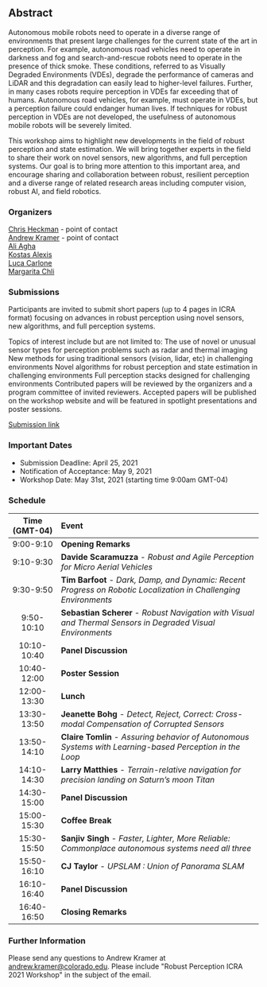 ## Abstract

Autonomous mobile robots need to operate in a diverse range of environments that present large challenges for the current state of the art in perception. For example, autonomous road vehicles need to operate in darkness and fog and search-and-rescue robots need to operate in the presence of thick smoke. These conditions, referred to as Visually Degraded Environments (VDEs), degrade the performance of cameras and LiDAR and this degradation can easily lead to higher-level failures. Further, in many cases robots require perception in VDEs far exceeding that of humans. Autonomous road vehicles, for example, must operate in VDEs, but a perception failure could endanger human lives. If techniques for robust perception in VDEs are not developed, the usefulness of autonomous mobile robots will be severely limited.

This workshop aims to highlight new developments in the field of robust perception and state estimation. We will bring together experts in the field to share their work on novel sensors, new algorithms, and full perception systems. Our goal is to bring more attention to this important area, and encourage sharing and collaboration between robust, resilient perception and a diverse range of related research areas including computer vision, robust AI, and field robotics.

### Organizers
[Chris Heckman](http://www.ristoffer.ch/) - point of contact  
[Andrew Kramer](http://www.andrewjkramer.net/) - point of contact  
[Ali Agha](http://aliagha.site/)  
[Kostas Alexis](http://www.kostasalexis.com/)  
[Luca Carlone](https://lucacarlone.mit.edu/)  
[Margarita Chli](http://www.v4rl.ethz.ch)  

### Submissions
Participants are invited to submit short papers (up to 4 pages in ICRA format) focusing on advances in robust perception using novel sensors, new algorithms, and full perception systems. 
 
Topics of interest include but are not limited to:
The use of novel or unusual sensor types for perception problems such as radar and thermal imaging
New methods for using traditional sensors (vision, lidar, etc) in challenging environments
Novel algorithms for robust perception and state estimation in challenging environments
Full perception stacks designed for challenging environments
Contributed papers will be reviewed by the organizers and a program committee of invited reviewers. Accepted papers will be published on the workshop website and will be featured in spotlight presentations and poster sessions. 
 
[Submission link](https://easychair.org/conferences/?conf=icra21wrpce)
 
### Important Dates
- Submission Deadline: April 25, 2021
- Notification of Acceptance: May 9, 2021
- Workshop Date: May 31st, 2021 (starting time 9:00am GMT-04)

### Schedule

| Time (GMT-04) | Event |
|:----------------:|:-----------------|
| 9:00-9:10      | **Opening Remarks** |
| 9:10-9:30      | **Davide Scaramuzza** - *Robust and Agile Perception for Micro Aerial Vehicles*      |
| 9:30-9:50   | **Tim Barfoot** - *Dark,  Damp,  and  Dynamic:  Recent  Progress  on  Robotic Localization in Challenging Environments*  |
| 9:50-10:10   | **Sebastian Scherer** - *Robust  Navigation  with  Visual  and  Thermal  Sensors  in Degraded Visual Environments*  |
| 10:10-10:40   | **Panel Discussion**      |
| 10:40-12:00  | **Poster Session**      |
| 12:00-13:30   | **Lunch**      |
| 13:30-13:50  |    **Jeanette Bohg** - *Detect, Reject, Correct: Cross-modal Compensation of Corrupted Sensors*  |
|  13:50-14:10 |     **Claire Tomlin** - *Assuring behavior of Autonomous Systems with Learning-based Perception in the Loop* |
|  14:10-14:30 |     **Larry Matthies** - *Terrain-relative navigation for precision landing on Saturn’s moon Titan* |
|  14:30-15:00 |    **Panel Discussion**   |
|  15:00-15:30 |    **Coffee Break**   |
|  15:30-15:50 |   **Sanjiv Singh** - *Faster, Lighter, More Reliable: Commonplace autonomous systems need all three*   |
|  15:50-16:10 |   **CJ Taylor** - *UPSLAM : Union of Panorama SLAM*   |
|  16:10-16:40 |   **Panel Discussion**   |
|  16:40-16:50 |   **Closing Remarks**    |


### Further Information
Please send any questions to Andrew Kramer at [andrew.kramer@colorado.edu](andrew.kramer@colorado.edu). Please include "Robust Perception ICRA 2021 Workshop" in the subject of the email.
